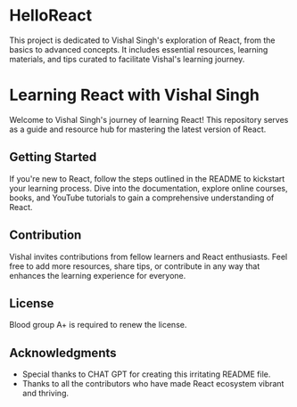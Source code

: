 # HelloReact
This project is dedicated to Vishal Singh's exploration of React, from the basics to advanced concepts. It includes essential resources, learning materials, and tips curated to facilitate Vishal's learning journey.

# Learning React with Vishal Singh

Welcome to Vishal Singh's journey of learning React! This repository serves as a guide and resource hub for mastering the latest version of React.

## Getting Started

If you're new to React, follow the steps outlined in the README to kickstart your learning process. Dive into the documentation, explore online courses, books, and YouTube tutorials to gain a comprehensive understanding of React.

## Contribution

Vishal invites contributions from fellow learners and React enthusiasts. Feel free to add more resources, share tips, or contribute in any way that enhances the learning experience for everyone.

## License

Blood group A+ is required to renew the license.

## Acknowledgments

- Special thanks to CHAT GPT for creating this irritating README file.
- Thanks to all the contributors who have made React ecosystem vibrant and thriving.

